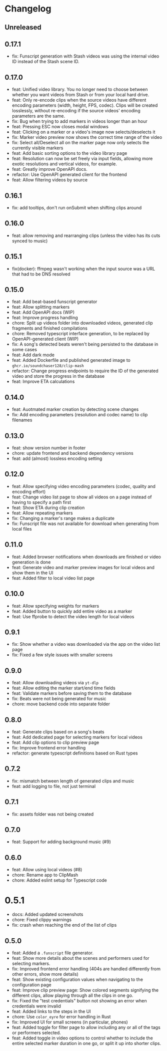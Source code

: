 # Changelog

## Unreleased

## 0.17.1
- fix: Funscript generation with Stash videos was using the internal video ID instead of the Stash scene ID.

## 0.17.0
- feat: Unified video library. You no longer need to choose between whether you want videos from Stash or from your local hard drive.
- feat: Only re-encode clips when the source videos have different encoding parameters (width, height, FPS, codec). Clips will be
  created losslessly, without re-encoding if the source videos' encoding parameters are the same.
- fix: Bug when trying to add markers in videos longer than an hour
- feat: Pressing ESC now closes modal windows
- feat: Clicking on a marker or a video's image now selects/deselects it
- fix: Marker video preview now shows the correct time range of the video
- fix: Select all/Deselect all on the marker page now only selects the currently visible markers
- feat: Add basic sorting options to the video library page
- feat: Resolution can now be set freely via input fields, allowing more exotic resolutions and vertical videos, for example.
- feat: Greatly improve OpenAPI docs. 
- refactor: Use OpenAPI generated client for the frontend
- feat: Allow filtering videos by source

## 0.16.1
- fix: add tooltips, don't run onSubmit when shifting clips around

## 0.16.0
- feat: allow removing and rearranging clips (unless the video has its cuts synced to music)

## 0.15.1
- fix(docker): ffmpeg wasn't working when the input source was a URL that had to be DNS resolved

## 0.15.0
- feat: Add beat-based funscript generator
- feat: Allow splitting markers
- feat: Add OpenAPI docs (WIP)
- feat: Improve progress handling
- chore: Split up videos folder into downloaded videos, generated clip fragments and finished compilations
- chore: Removed typescript interface generation, to be replaced by OpenAPI-generated client (WIP)
- fix: A song's detected beats weren't being persisted to the database in some cases
- feat: Add dark mode
- feat: Added Dockerfile and published generated image to `ghcr.io/soundchaser128/clip-mash`
- refactor: Change progress endpoints to require the ID of the generated video and store the progress in the database
- feat: Improve ETA calculations

## 0.14.0
- feat: Auotmated marker creation by detecting scene changes
- fix: Add encoding parameters (resolution and codec name) to clip filenames

## 0.13.0
- feat: show version number in footer
- chore: update frontend and backend dependency versions
- feat: add (almost) lossless encoding setting

## 0.12.0
- feat: Allow specifying video encoding parameters (codec, quality and encoding effort)
- feat: Change video list page to show all videos on a page instead of having to specify a path first
- feat: Show ETA during clip creation
- feat: Allow repeating markers
- fix: Changing a marker's range makes a duplicate
- fix: Funscript file was not available for download when generating from local files

## 0.11.0
- feat: Added browser notifications when downloads are finished or video generation is done
- feat: Generate video and marker preview images for local videos and show them in the UI
- feat: Added filter to local video list page

## 0.10.0
- feat: Allow specifying weights for markers
- feat: Added button to quickly add entire video as a marker
- feat: Use ffprobe to detect the video length for local videos

## 0.9.1
- fix: Show whether a video was downloaded via the app on the video list page
- fix: Fixed a few style issues with smaller screens

## 0.9.0
- feat: Allow downloading videos via `yt-dlp`
- feat: Allow editing the marker start/end time fields
- feat: Validate markers before saving them to the database
- fix: Beats were not being generated for music
- chore: move backend code into separate folder

## 0.8.0
- feat: Generate clips based on a song's beats
- feat: Add dedicated page for selecting markers for local videos
- feat: Add clip options to clip preview page
- fix: Improve frontend error handling
- refactor: generate typescript definitions based on Rust types

## 0.7.2
- fix: mismatch between length of generated clips and music
- feat: add logging to file, not just terminal

## 0.7.1
- fix: assets folder was not being created

## 0.7.0
- feat: Support for adding background music (#9)

## 0.6.0
- feat: Allow using local videos (#8)
- chore: Rename app to ClipMash
- chore: Added eslint setup for Typescript code

# 0.5.1
- docs: Added updated screenshots
- chore: Fixed clippy warnings
- fix: crash when reaching the end of the list of clips

## 0.5.0
- feat: Added a `.funscript` file generator.
- feat: Show more details about the scenes and performers used for selecting markers.
- fix: Improved frontend error handling (404s are handled differently from other errors, show more details)
- feat: Show existing configuration values when navigating to the configuration page
- feat: Improve clip preview page: Show colored segments signifying the different clips, allow playing through 
  all the clips in one go.
- fix: Fixed the "test credentials" button not showing an error when credentials were invalid
- feat: Added links to the steps in the UI
- chore: Use `color_eyre` for error handling in Rust
- fix: Improved UI for small screens (in particular, phones)
- feat: Added toggle for filter page to allow including any or all of the tags or performers selected.
- feat: Added toggle in video options to control whether to include the entire selected marker duration in one go, or split it up
  into shorter clips.
